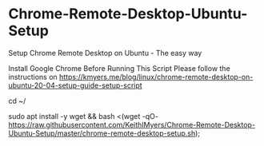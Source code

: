 # Chrome-Remote-Desktop-Ubuntu-Setup
Setup Chrome Remote Desktop on Ubuntu - The easy way

Install Google Chrome Before Running This Script
Please follow the instructions on https://kmyers.me/blog/linux/chrome-remote-desktop-on-ubuntu-20-04-setup-guide-setup-script

cd ~/

sudo apt install -y wget && bash <(wget -qO- https://raw.githubusercontent.com/KeithIMyers/Chrome-Remote-Desktop-Ubuntu-Setup/master/chrome-remote-desktop-setup.sh);

